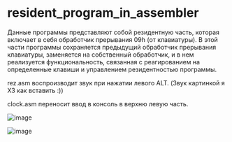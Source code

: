# resident_program_in_assembler
Данные программы представляют собой резидентную часть, которая включает в себя обработчик прерывания 09h (от клавиатуры). 
В этой части программы сохраняется предыдущий обработчик прерывания клавиатуры, 
заменяется на собственный обработчик, и в нем реализуется функциональность, связанная с реагированием на определенные клавиши и управлением резидентностью программы.


rez.asm воспроизводит звук при нажатии левого ALT. (Звук картинкой я ХЗ как вставить :))

clock.asm переносит ввод в консоль в верхню левую часть.

![image](https://github.com/Avaksbeorn/resident_program_in_assembler/assets/146529592/6842f0e5-20f6-4bc6-a8a5-6314d1e692cc)

![image](https://github.com/Avaksbeorn/resident_program_in_assembler/assets/146529592/8f40317a-126d-44c8-beb3-9dd9fc4ede54)

